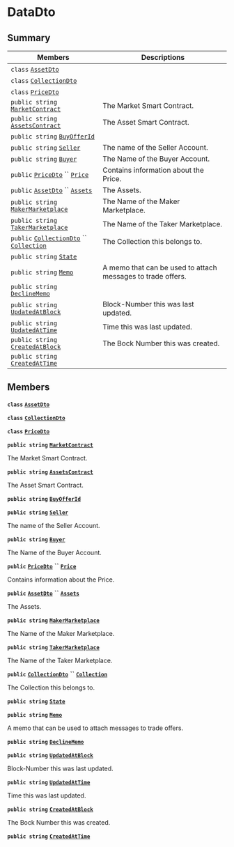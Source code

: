 # DataDto

## Summary

| Members                                                                                                                                                                                                                                                                                                                | Descriptions                                                |
| ---------------------------------------------------------------------------------------------------------------------------------------------------------------------------------------------------------------------------------------------------------------------------------------------------------------------- | ----------------------------------------------------------- |
| `class` [`AssetDto`](AtomicMarketApiClient--BuyOffers--BuyOffersDto--DataDto--AssetDto.md)                                                                                                                                                                                                                             |                                                             |
| `class` [`CollectionDto`](AtomicMarketApiClient--BuyOffers--BuyOffersDto--DataDto--CollectionDto.md)                                                                                                                                                                                                                   |                                                             |
| `class` [`PriceDto`](AtomicMarketApiClient--BuyOffers--BuyOffersDto--DataDto--PriceDto.md)                                                                                                                                                                                                                             |                                                             |
| `public string` [`MarketContract`](AtomicMarketApiClient--BuyOffers--BuyOffersDto--DataDto.md#class\_atomic\_market\_api\_client\_1\_1\_buy\_offers\_1\_1\_buy\_offers\_dto\_1\_1\_data\_dto\_1a20de5c38363f0c6bf6b151e6ae648f99)                                                                                      | The Market Smart Contract.                                  |
| `public string` [`AssetsContract`](AtomicMarketApiClient--BuyOffers--BuyOffersDto--DataDto.md#class\_atomic\_market\_api\_client\_1\_1\_buy\_offers\_1\_1\_buy\_offers\_dto\_1\_1\_data\_dto\_1a4bccc9f554dbf86212f9cd2fa46d0752)                                                                                      | The Asset Smart Contract.                                   |
| `public string` [`BuyOfferId`](AtomicMarketApiClient--BuyOffers--BuyOffersDto--DataDto.md#class\_atomic\_market\_api\_client\_1\_1\_buy\_offers\_1\_1\_buy\_offers\_dto\_1\_1\_data\_dto\_1a1e4136e35a6aa9f7eec18d98c30ec334)                                                                                          |                                                             |
| `public string` [`Seller`](AtomicMarketApiClient--BuyOffers--BuyOffersDto--DataDto.md#class\_atomic\_market\_api\_client\_1\_1\_buy\_offers\_1\_1\_buy\_offers\_dto\_1\_1\_data\_dto\_1aa5502032d18fb2afb35ca3560819275b)                                                                                              | The name of the Seller Account.                             |
| `public string` [`Buyer`](AtomicMarketApiClient--BuyOffers--BuyOffersDto--DataDto.md#class\_atomic\_market\_api\_client\_1\_1\_buy\_offers\_1\_1\_buy\_offers\_dto\_1\_1\_data\_dto\_1a98a10502a99e30c08ee132cbdc9b1955)                                                                                               | The Name of the Buyer Account.                              |
| `public` [`PriceDto`](AtomicMarketApiClient--BuyOffers--BuyOffersDto--DataDto--PriceDto.md) `` [`Price`](AtomicMarketApiClient--BuyOffers--BuyOffersDto--DataDto.md#class\_atomic\_market\_api\_client\_1\_1\_buy\_offers\_1\_1\_buy\_offers\_dto\_1\_1\_data\_dto\_1aad692b76a67e3bf06c311cef195337a8)                | Contains information about the Price.                       |
| `public` [`AssetDto`](AtomicMarketApiClient--BuyOffers--BuyOffersDto--DataDto--AssetDto.md) `` [`Assets`](AtomicMarketApiClient--BuyOffers--BuyOffersDto--DataDto.md#class\_atomic\_market\_api\_client\_1\_1\_buy\_offers\_1\_1\_buy\_offers\_dto\_1\_1\_data\_dto\_1af4eeb79abe4abf6489007349e93616f9)               | The Assets.                                                 |
| `public string` [`MakerMarketplace`](AtomicMarketApiClient--BuyOffers--BuyOffersDto--DataDto.md#class\_atomic\_market\_api\_client\_1\_1\_buy\_offers\_1\_1\_buy\_offers\_dto\_1\_1\_data\_dto\_1ac56762821342790d851bc50b189c6309)                                                                                    | The Name of the Maker Marketplace.                          |
| `public string` [`TakerMarketplace`](AtomicMarketApiClient--BuyOffers--BuyOffersDto--DataDto.md#class\_atomic\_market\_api\_client\_1\_1\_buy\_offers\_1\_1\_buy\_offers\_dto\_1\_1\_data\_dto\_1a8355908769f0cee72777ce35e7e8b9c0)                                                                                    | The Name of the Taker Marketplace.                          |
| `public` [`CollectionDto`](AtomicMarketApiClient--BuyOffers--BuyOffersDto--DataDto--CollectionDto.md) `` [`Collection`](AtomicMarketApiClient--BuyOffers--BuyOffersDto--DataDto.md#class\_atomic\_market\_api\_client\_1\_1\_buy\_offers\_1\_1\_buy\_offers\_dto\_1\_1\_data\_dto\_1ac6d9b0c1cef1d8ad020fa9b6fc1c3319) | The Collection this belongs to.                             |
| `public string` [`State`](AtomicMarketApiClient--BuyOffers--BuyOffersDto--DataDto.md#class\_atomic\_market\_api\_client\_1\_1\_buy\_offers\_1\_1\_buy\_offers\_dto\_1\_1\_data\_dto\_1a522e965bbae5a9446d697aa3c704331d)                                                                                               |                                                             |
| `public string` [`Memo`](AtomicMarketApiClient--BuyOffers--BuyOffersDto--DataDto.md#class\_atomic\_market\_api\_client\_1\_1\_buy\_offers\_1\_1\_buy\_offers\_dto\_1\_1\_data\_dto\_1ae120ff01d30f40e9771e30e58f1a1d7f)                                                                                                | A memo that can be used to attach messages to trade offers. |
| `public string` [`DeclineMemo`](AtomicMarketApiClient--BuyOffers--BuyOffersDto--DataDto.md#class\_atomic\_market\_api\_client\_1\_1\_buy\_offers\_1\_1\_buy\_offers\_dto\_1\_1\_data\_dto\_1ae7def470335017cf968e375b7a5c0f0a)                                                                                         |                                                             |
| `public string` [`UpdatedAtBlock`](AtomicMarketApiClient--BuyOffers--BuyOffersDto--DataDto.md#class\_atomic\_market\_api\_client\_1\_1\_buy\_offers\_1\_1\_buy\_offers\_dto\_1\_1\_data\_dto\_1a6bb57b5afa05403c9d9c39296178c9ef)                                                                                      | Block-Number this was last updated.                         |
| `public string` [`UpdatedAtTime`](AtomicMarketApiClient--BuyOffers--BuyOffersDto--DataDto.md#class\_atomic\_market\_api\_client\_1\_1\_buy\_offers\_1\_1\_buy\_offers\_dto\_1\_1\_data\_dto\_1a72262f869452135882a475b6636de902)                                                                                       | Time this was last updated.                                 |
| `public string` [`CreatedAtBlock`](AtomicMarketApiClient--BuyOffers--BuyOffersDto--DataDto.md#class\_atomic\_market\_api\_client\_1\_1\_buy\_offers\_1\_1\_buy\_offers\_dto\_1\_1\_data\_dto\_1a022adc431e5845376e250208a999e12d)                                                                                      | The Bock Number this was created.                           |
| `public string` [`CreatedAtTime`](AtomicMarketApiClient--BuyOffers--BuyOffersDto--DataDto.md#class\_atomic\_market\_api\_client\_1\_1\_buy\_offers\_1\_1\_buy\_offers\_dto\_1\_1\_data\_dto\_1a4cb9b4aaa1372df6dc2bb7d8f4916403)                                                                                       |                                                             |

## Members

**`class`** [**`AssetDto`**](AtomicMarketApiClient--BuyOffers--BuyOffersDto--DataDto--AssetDto.md)

**`class`** [**`CollectionDto`**](AtomicMarketApiClient--BuyOffers--BuyOffersDto--DataDto--CollectionDto.md)

**`class`** [**`PriceDto`**](AtomicMarketApiClient--BuyOffers--BuyOffersDto--DataDto--PriceDto.md)

**`public string`** [**`MarketContract`**](AtomicMarketApiClient--BuyOffers--BuyOffersDto--DataDto.md#class\_atomic\_market\_api\_client\_1\_1\_buy\_offers\_1\_1\_buy\_offers\_dto\_1\_1\_data\_dto\_1a20de5c38363f0c6bf6b151e6ae648f99)

The Market Smart Contract.

**`public string`** [**`AssetsContract`**](AtomicMarketApiClient--BuyOffers--BuyOffersDto--DataDto.md#class\_atomic\_market\_api\_client\_1\_1\_buy\_offers\_1\_1\_buy\_offers\_dto\_1\_1\_data\_dto\_1a4bccc9f554dbf86212f9cd2fa46d0752)

The Asset Smart Contract.

**`public string`** [**`BuyOfferId`**](AtomicMarketApiClient--BuyOffers--BuyOffersDto--DataDto.md#class\_atomic\_market\_api\_client\_1\_1\_buy\_offers\_1\_1\_buy\_offers\_dto\_1\_1\_data\_dto\_1a1e4136e35a6aa9f7eec18d98c30ec334)

**`public string`** [**`Seller`**](AtomicMarketApiClient--BuyOffers--BuyOffersDto--DataDto.md#class\_atomic\_market\_api\_client\_1\_1\_buy\_offers\_1\_1\_buy\_offers\_dto\_1\_1\_data\_dto\_1aa5502032d18fb2afb35ca3560819275b)

The name of the Seller Account.

**`public string`** [**`Buyer`**](AtomicMarketApiClient--BuyOffers--BuyOffersDto--DataDto.md#class\_atomic\_market\_api\_client\_1\_1\_buy\_offers\_1\_1\_buy\_offers\_dto\_1\_1\_data\_dto\_1a98a10502a99e30c08ee132cbdc9b1955)

The Name of the Buyer Account.

**`public`** [**`PriceDto`**](AtomicMarketApiClient--BuyOffers--BuyOffersDto--DataDto--PriceDto.md) **``** [**`Price`**](AtomicMarketApiClient--BuyOffers--BuyOffersDto--DataDto.md#class\_atomic\_market\_api\_client\_1\_1\_buy\_offers\_1\_1\_buy\_offers\_dto\_1\_1\_data\_dto\_1aad692b76a67e3bf06c311cef195337a8)

Contains information about the Price.

**`public`** [**`AssetDto`**](AtomicMarketApiClient--BuyOffers--BuyOffersDto--DataDto--AssetDto.md) **``** [**`Assets`**](AtomicMarketApiClient--BuyOffers--BuyOffersDto--DataDto.md#class\_atomic\_market\_api\_client\_1\_1\_buy\_offers\_1\_1\_buy\_offers\_dto\_1\_1\_data\_dto\_1af4eeb79abe4abf6489007349e93616f9)

The Assets.

**`public string`** [**`MakerMarketplace`**](AtomicMarketApiClient--BuyOffers--BuyOffersDto--DataDto.md#class\_atomic\_market\_api\_client\_1\_1\_buy\_offers\_1\_1\_buy\_offers\_dto\_1\_1\_data\_dto\_1ac56762821342790d851bc50b189c6309)

The Name of the Maker Marketplace.

**`public string`** [**`TakerMarketplace`**](AtomicMarketApiClient--BuyOffers--BuyOffersDto--DataDto.md#class\_atomic\_market\_api\_client\_1\_1\_buy\_offers\_1\_1\_buy\_offers\_dto\_1\_1\_data\_dto\_1a8355908769f0cee72777ce35e7e8b9c0)

The Name of the Taker Marketplace.

**`public`** [**`CollectionDto`**](AtomicMarketApiClient--BuyOffers--BuyOffersDto--DataDto--CollectionDto.md) **``** [**`Collection`**](AtomicMarketApiClient--BuyOffers--BuyOffersDto--DataDto.md#class\_atomic\_market\_api\_client\_1\_1\_buy\_offers\_1\_1\_buy\_offers\_dto\_1\_1\_data\_dto\_1ac6d9b0c1cef1d8ad020fa9b6fc1c3319)

The Collection this belongs to.

**`public string`** [**`State`**](AtomicMarketApiClient--BuyOffers--BuyOffersDto--DataDto.md#class\_atomic\_market\_api\_client\_1\_1\_buy\_offers\_1\_1\_buy\_offers\_dto\_1\_1\_data\_dto\_1a522e965bbae5a9446d697aa3c704331d)

**`public string`** [**`Memo`**](AtomicMarketApiClient--BuyOffers--BuyOffersDto--DataDto.md#class\_atomic\_market\_api\_client\_1\_1\_buy\_offers\_1\_1\_buy\_offers\_dto\_1\_1\_data\_dto\_1ae120ff01d30f40e9771e30e58f1a1d7f)

A memo that can be used to attach messages to trade offers.

**`public string`** [**`DeclineMemo`**](AtomicMarketApiClient--BuyOffers--BuyOffersDto--DataDto.md#class\_atomic\_market\_api\_client\_1\_1\_buy\_offers\_1\_1\_buy\_offers\_dto\_1\_1\_data\_dto\_1ae7def470335017cf968e375b7a5c0f0a)

**`public string`** [**`UpdatedAtBlock`**](AtomicMarketApiClient--BuyOffers--BuyOffersDto--DataDto.md#class\_atomic\_market\_api\_client\_1\_1\_buy\_offers\_1\_1\_buy\_offers\_dto\_1\_1\_data\_dto\_1a6bb57b5afa05403c9d9c39296178c9ef)

Block-Number this was last updated.

**`public string`** [**`UpdatedAtTime`**](AtomicMarketApiClient--BuyOffers--BuyOffersDto--DataDto.md#class\_atomic\_market\_api\_client\_1\_1\_buy\_offers\_1\_1\_buy\_offers\_dto\_1\_1\_data\_dto\_1a72262f869452135882a475b6636de902)

Time this was last updated.

**`public string`** [**`CreatedAtBlock`**](AtomicMarketApiClient--BuyOffers--BuyOffersDto--DataDto.md#class\_atomic\_market\_api\_client\_1\_1\_buy\_offers\_1\_1\_buy\_offers\_dto\_1\_1\_data\_dto\_1a022adc431e5845376e250208a999e12d)

The Bock Number this was created.

**`public string`** [**`CreatedAtTime`**](AtomicMarketApiClient--BuyOffers--BuyOffersDto--DataDto.md#class\_atomic\_market\_api\_client\_1\_1\_buy\_offers\_1\_1\_buy\_offers\_dto\_1\_1\_data\_dto\_1a4cb9b4aaa1372df6dc2bb7d8f4916403)
